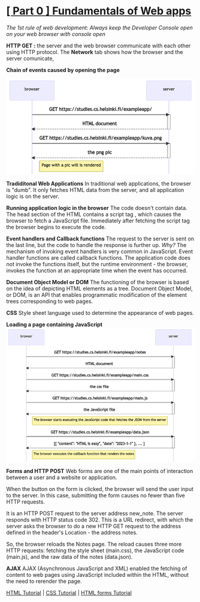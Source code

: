 
# [[ Part 0 ] Fundamentals of Web apps](https://fullstackopen.com/en/part0/fundamentals_of_web_apps)

*The 1st rule of web development: Always keep the Developer Console open on your web browser with console open*
  
**HTTP GET :** the server and the web browser communicate with each other using HTTP protocol. The **Network** tab shows how the browser and the server comunicate,
  
**Chain of events caused by opening the page**

![PageEventsDiagram](image.png)
  

**Tradiditonal Web Applications**
In traditional web applications, the browser is "dumb". It only fetches HTML data from the server, and all application logic is on the server.

**Running application logic in the browser**
The code doesn't contain data. The head section of the HTML contains a script tag , which causes the browser to fetch a JavaScript file. Immediately after fetching the script tag the browser begins to execute the code.

**Event handlers and Callback functions**
The request to the server is sent on the last line, but the code to handle the response is further up.
*Why?*
The mechanism of invoking event handlers is very common in JavaScript. Event handler functions are called callback functions. The application code does not invoke the functions itself, but the runtime environment - the browser, invokes the function at an appropriate time when the event has occurred.

**Document Object Model or DOM**
The functioning of the browser is based on the idea of depicting HTML elements as a tree.
Document Object Model, or DOM, is an API that enables programmatic modification of the element trees corresponding to web pages.

**CSS**
Style sheet language used to determine the appearance of web pages.

**Loading a page containing JavaScript**
![LoadingWithJavaScript](image-1.png)

**Forms and HTTP POST**
Web forms are one of the main points of interaction between a user and a website or application.

When the button on the form is clicked, the browser will send the user input to the server. In this case, submitting the form causes no fewer than five HTTP requests.

It is an HTTP POST request to the server address new_note. The server responds with HTTP status code 302. This is a URL redirect, with which the server asks the browser to do a new HTTP GET request to the address defined in the header's Location - the address notes.

So, the browser reloads the Notes page. The reload causes three more HTTP requests: fetching the style sheet (main.css), the JavaScript code (main.js), and the raw data of the notes (data.json).

**AJAX**
AJAX (Asynchronous JavaScript and XML) enabled the fetching of content to web pages using JavaScript included within the HTML, without the need to rerender the page.
  
[HTML Tutorial](https://developer.mozilla.org/en-US/docs/Learn/Getting_started_with_the_web/HTML_basics)  |  [CSS Tutorial](https://developer.mozilla.org/en-US/docs/Learn/Getting_started_with_the_web/CSS_basics)  |  [HTML forms Tutorial](https://developer.mozilla.org/en-US/docs/Learn/Forms/Your_first_form)
